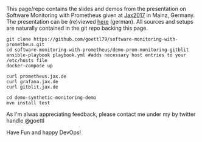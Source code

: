 This page/repo contains the slides and demos from the presentation on Software 
Monitoring with Prometheus given at 
[Jax2017](https://jax.de/session/software-monitoring-mit-prometheus/) in Mainz, 
Germany.  The presentation can be (re)viewed [here](prometheus-slides.md) (german). 
All sources and setups are naturally contained in the git repo backing this page.

```
git clone https://github.com/goettl79/software-monitoring-with-prometheus.git
cd software-monitoring-with-prometheus/demo-prom-monitoring-gitblit
ansible-playbook playbook.yml #adds necessary host entries to your /etc/hosts file
docker-compose up

curl prometheus.jax.de
curl grafana.jax.de
curl gitblit.jax.de

cd demo-synthetic-monitoring-demo
mvn install test
```

As I'm alwas appreciating feedback, please contact me under my by twitter handle 
@goettl

Have Fun and happy DevOps!

